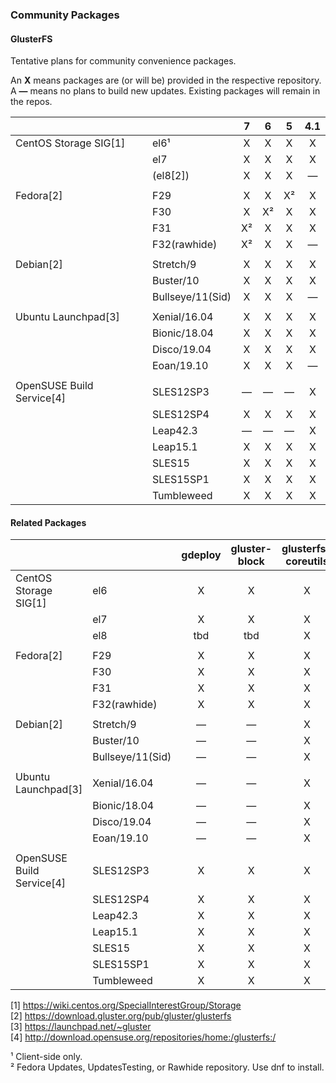 ### Community Packages

#### GlusterFS

Tentative plans for community convenience packages.

An **X** means packages are (or will be) provided in the respective repository.  
A **—** means no plans to build new updates. Existing packages will remain in the repos.  

|              |                |     7     |     6     |     5     |    4.1    |
|--------------|----------------|:---------:|:---------:|:---------:|:---------:|
|CentOS Storage SIG[1]|el6¹           |     X      |     X      |     X     |     X     |
|              |el7             |     X     |     X     |     X     |     X     |
|              |(el8[2])        |     X     |     X     |     X     |     —     |
|              |                |           |           |           |           |
|Fedora[2]     |F29             |     X     |     X     |     X²    |     X     |
|              |F30             |     X     |     X²    |     X     |     X     |
|              |F31             |     X²    |     X     |     X     |     X     |
|              |F32(rawhide)    |     X²    |     X     |     X     |     —     |
|              |                |           |           |           |
|Debian[2]     |Stretch/9       |     X     |     X     |     X     |     X     |
|              |Buster/10       |     X     |     X     |     X     |     X     |
|              |Bullseye/11(Sid)|     X     |     X     |     X     |     —     |
|              |                |           |           |           |
|Ubuntu Launchpad[3]|Xenial/16.04    |     X     |     X     |     X     |     X     |
|              |Bionic/18.04    |     X     |     X     |     X     |     X     |
|              |Disco/19.04     |     X     |     X     |     X     |     X     |
|              |Eoan/19.10      |     X     |     X     |     X     |     —     |
|              |                |           |           |           |
|OpenSUSE Build Service[4]|SLES12SP3    |     —     |     —     |     —     |     X     |
|              |SLES12SP4       |     X     |     X     |     X     |     X     |
|              |Leap42.3        |     —     |     —     |     —     |     X     |
|              |Leap15.1        |     X     |     X     |     X     |     X     |
|              |SLES15          |     X     |     X     |     X     |     X     |
|              |SLES15SP1       |     X     |     X     |     X     |     X     |
|              |Tumbleweed      |     X     |     X     |     X     |     X     |


#### Related Packages

|              |                | gdeploy | gluster-block | glusterfs-coreutils | nfs-ganesha | storhaug | Samba |
|--------------|----------------|:-------:|:--------:|:----------:|:-----------:|:--------:|:-----:|
|CentOS Storage SIG[1]|el6             |    X    |     X    |     X      |      X      |     X    |   ?   |
|              |el7             |    X    |     X    |     X      |      X      |     X    |   ?   |
|              |el8             |   tbd   |    tbd   |     X      |      X      |    tbd   |   ?   |
|              |                |         |          |            |             |          |       |
|Fedora[2]     |F29             |    X    |     X    |     X      |      X      |     X    |   ?   |
|              |F30             |    X    |     X    |     X      |      X      |     X    |   ?   |
|              |F31             |    X    |     X    |     X      |      X      |     X    |   ?   |
|              |F32(rawhide)    |    X    |     X    |     X      |      X      |     X    |   ?   |
|              |                |         |          |            |             |          |       |
|Debian[2]     |Stretch/9       |    —    |     —    |     X      |      X      |     X    |   ?   |
|              |Buster/10       |    —    |     —    |     X      |      X      |     X    |   ?   |
|              |Bullseye/11(Sid)|    —    |     —    |     X      |      X      |     X    |   ?   |
|              |                |         |          |            |             |          |       |
|Ubuntu Launchpad[3]|Xenial/16.04    |    —    |     —    |     X      |      X      |     X    |   ?   |
|              |Bionic/18.04    |    —    |     —    |     X      |      X      |     X    |   ?   |
|              |Disco/19.04     |    —    |     —    |     X      |      X      |     X    |   ?   |
|              |Eoan/19.10      |    —    |     —    |     X      |      X      |     X    |   ?   |
|              |                |         |          |            |             |          |       |
|OpenSUSE Build Service[4]|SLES12SP3       |    X     |     X    |     X       |      X      |     X    |   ?   |
|              |SLES12SP4       |    X    |     X    |     X      |      X      |     X    |   ?   |
|              |Leap42.3        |    X    |     X    |     X      |      X      |     X    |   ?   |
|              |Leap15.1        |    X    |     X    |     X      |      X      |     X    |   ?   |
|              |SLES15          |    X    |     X    |     X      |      X      |     X    |   ?   |
|              |SLES15SP1       |    X    |     X    |     X      |      X      |     X    |   ?   |
|              |Tumbleweed      |    X    |     X    |     X      |      X      |     X    |   ?   |



[1] <https://wiki.centos.org/SpecialInterestGroup/Storage>  
[2] <https://download.gluster.org/pub/gluster/glusterfs>  
[3] <https://launchpad.net/~gluster>  
[4] <http://download.opensuse.org/repositories/home:/glusterfs:/>  

¹ Client-side only.  
² Fedora Updates, UpdatesTesting, or Rawhide repository. Use dnf to install.  
